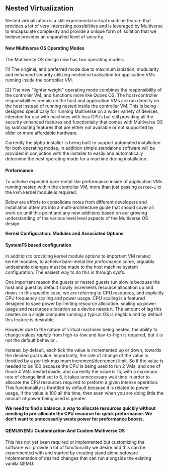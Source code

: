 ## Nested Virtualization
Nested virtualization is a still experimental virtual machine feature that provides a lot of very interesting possibilities and is leveraged by Multiverse to encapsulate complexity and provide a unique form of isolation that we believe provides an unparalled level of security. 


#### New Multiverse OS Operating Modes
The Multiverse OS design now has two operating modes:

  [1] The original, and preferred mode due to maximum isolation, modularity and enhanced security utilizing nested virtualization for application VMs running inside the controller VM. 

  [2] The new "lighter weight" operating mode combines the responsibility of the controller VM, and functions more like Qubes OS. The host+controller responsibilities remain on the host and application VMs are run direclty on the host instead of running nested inside the controller VM. This is being designed specifically for running Multiverse on a wider variety of devices, intended for use with machines with less CPUs but still providing all the security enhanced features and functionlaity that comes with Multiverse OS by subtracting features that are either not available or not supported by older or more affordable hardware. 

Currently the alpha-installer is being built to support automated installation for both operating modes, in addition simple standalone software will be provided in conjuction with the installer to easily and automatically determine the best operating mode for a machine during installation. 


#### Preformance
To acheive expected bare-metal like preformance inside of application VMs running nested within the controller VM, more than just passing `nested=1` to the kvm kernel module is required. 

Below are efforts to consolidate notes from different developers and installation attempts into a multi-architecture guide that should cover all work up until this point and any new additions based on our growing understanding of the various level level aspects of the Multiverse OS design. 

**Kernel Configuration: Modules and Associated Options**


#### SystemFS based configuration
In addition to providing kernel module options to important VM related kernel modules, to acheive bare-metal like preformance some, arguably undesirable changes must be made to the host machine system configuration. The easiest way to do this is through sysfs.

One important reason the guests or nested guests run slow is because the host and guest by default slowly increments resource allocation up and down. In this specific case, we are referring to CPU resources, and explicitly CPU frequency scaling and power usage. CPU scaling is a featured designed to save power by limiting resource allocation, scaling up power usage and resources allocation as a device needs it. The amount of lag this creates on a single computer running a typical OS is neglible and by default this feature is desirable. 

However due to the nature of virtual machines being nested, the ability to change values *rapidly* from high-to-low and low-to-high is required, but it is not the default behavior .

Instead, by default, each tick the value is incremented up or down, towards the desired goal value. Importantly, the rate of change of the value is throttled by a per tick maximum increment/decrement limit. So if the value is needed to be 100 because the CPU is being used to run 2 VMs, and one of those 4 VMs nested inside, and currently the value is 15, with a maximum rate of change limit set to 5, it takes unnecessary wait time in order to allocate the CPU resources required to preform a given intense operation. This functionality is throttled by default because it is related to power usage, if the value is 100 all the time, then even when you are doing little the amount of power being used is greater. 

**We need to find a balance, a way to allocate resources quickly without needing to pre-allocate the CPU resource for quick preformance. We don't want to unnecssarily waste power for preformance boosts.**


#### QEMU/NEMU Customization And Custom Multiverse OS
This has not yet been required or implemented but customizing the software will provide a lot of functionality we desire and this can be experimented with and started by creating stand alone software implementation of desired changes that can run alongside the existing vanilla QEMU. 
